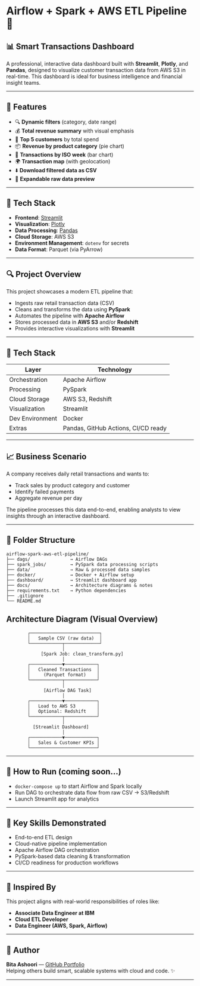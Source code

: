 # Airflow + Spark + AWS ETL Pipeline 🚀

## 📊 Smart Transactions Dashboard

A professional, interactive data dashboard built with **Streamlit**, **Plotly**, and **Pandas**, designed to visualize customer transaction data from AWS S3 in real-time. This dashboard is ideal for business intelligence and financial insight teams.

---

## 🚀 Features

- 🔍 **Dynamic filters** (category, date range)
- 💰 **Total revenue summary** with visual emphasis
- 🥇 **Top 5 customers** by total spend
- 📦 **Revenue by product category** (pie chart)
- 📅 **Transactions by ISO week** (bar chart)
- 🌍 **Transaction map** (with geolocation)
- ⬇️ **Download filtered data as CSV**
- 🧾 **Expandable raw data preview**

---

## 🧱 Tech Stack

- **Frontend**: [Streamlit](https://streamlit.io/)  
- **Visualization**: [Plotly](https://plotly.com/python/)  
- **Data Processing**: [Pandas](https://pandas.pydata.org/)  
- **Cloud Storage**: AWS S3  
- **Environment Management**: `dotenv` for secrets  
- **Data Format**: Parquet (via PyArrow)
---

## 🔍 Project Overview

This project showcases a modern ETL pipeline that:
- Ingests raw retail transaction data (CSV)
- Cleans and transforms the data using **PySpark**
- Automates the pipeline with **Apache Airflow**
- Stores processed data in **AWS S3** and/or **Redshift**
- Provides interactive visualizations with **Streamlit**

---

## 🧱 Tech Stack

| Layer          | Technology |
|----------------|------------|
| Orchestration  | Apache Airflow |
| Processing     | PySpark |
| Cloud Storage  | AWS S3, Redshift |
| Visualization  | Streamlit |
| Dev Environment| Docker |
| Extras         | Pandas, GitHub Actions, CI/CD ready |

---

## 📈 Business Scenario

A company receives daily retail transactions and wants to:
- Track sales by product category and customer
- Identify failed payments
- Aggregate revenue per day

The pipeline processes this data end-to-end, enabling analysts to view insights through an interactive dashboard.

---

## 📂 Folder Structure

```
airflow-spark-aws-etl-pipeline/
├── dags/               → Airflow DAGs
├── spark_jobs/         → PySpark data processing scripts
├── data/               → Raw & processed data samples
├── docker/             → Docker + Airflow setup
├── dashboard/          → Streamlit dashboard app
├── docs/               → Architecture diagrams & notes
├── requirements.txt    → Python dependencies
├── .gitignore
└── README.md
```

## Architecture Diagram (Visual Overview)
```
        ┌──────────────────────────┐
        │   Sample CSV (raw data)  │
        └────────────┬─────────────┘
                     │
             [Spark Job: clean_transform.py]
                     │
        ┌────────────▼────────────┐
        │   Cleaned Transactions  │
        │     (Parquet format)    │
        └────────────┬────────────┘
                     │
              [Airflow DAG Task]
                     │
        ┌────────────▼────────────┐
        │   Load to AWS S3        │
        │   Optional: Redshift    │
        └────────────┬────────────┘
                     │
          [Streamlit Dashboard]
                     │
        ┌────────────▼────────────┐
        │   Sales & Customer KPIs │
        └─────────────────────────┘
```
---

## 🧪 How to Run (coming soon...)

- `docker-compose up` to start Airflow and Spark locally
- Run DAG to orchestrate data flow from raw CSV → S3/Redshift
- Launch Streamlit app for analytics

---

## 🎯 Key Skills Demonstrated

- End-to-end ETL design
- Cloud-native pipeline implementation
- Apache Airflow DAG orchestration
- PySpark-based data cleaning & transformation
- CI/CD readiness for production workflows

---

## 📌 Inspired By

This project aligns with real-world responsibilities of roles like:

- **Associate Data Engineer at IBM**
- **Cloud ETL Developer**
- **Data Engineer (AWS, Spark, Airflow)**

---

## 📎 Author

**Bita Ashoori** — [GitHub Portfolio](https://github.com/bashoori)  
Helping others build smart, scalable systems with cloud and code. ✨

---